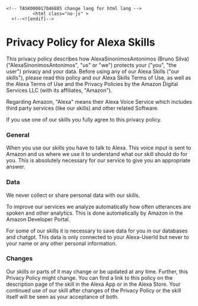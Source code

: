 <!DOCTYPE html>
  <!--[if IEMobile 7]><html class="no-js ie iem7" lang="it" dir="ltr"><![endif]-->
  <!--[if lte IE 6]><html class="no-js ie lt-ie9 lt-ie8 lt-ie7" lang="it" dir="ltr"><![endif]-->
  <!--[if (IE 7)&(!IEMobile)]><html class="no-js ie lt-ie9 lt-ie8" lang="it" dir="ltr"><![endif]-->
  <!--[if IE 8]><html class="no-js ie lt-ie9" lang="it" dir="ltr"><![endif]-->
  <!--[if (gte IE 9)|(gt IEMobile 7)]><html class="no-js ie" lang="it" dir="ltr" prefix="og: http://ogp.me/ns# article: http://ogp.me/ns/article# book: http://ogp.me/ns/book# profile: http://ogp.me/ns/profile# video: http://ogp.me/ns/video# product: http://ogp.me/ns/product# content: http://purl.org/rss/1.0/modules/content/ dc: http://purl.org/dc/terms/ foaf: http://xmlns.com/foaf/0.1/ rdfs: http://www.w3.org/2000/01/rdf-schema# sioc: http://rdfs.org/sioc/ns# sioct: http://rdfs.org/sioc/types# skos: http://www.w3.org/2004/02/skos/core# xsd: http://www.w3.org/2001/XMLSchema# schema: http://schema.org/"><![endif]-->
  <!--[if !IE]><!-->
    <!-- TASK000017046885 change lang for html lang -->
    		  <html class="no-js" >
	  <!--<![endif]-->


<head>
  <title>Privacy Policy | Alexa</title>
<h1>Privacy Policy for Alexa Skills</h1>
</head>
<body
<p>
This privacy policy describes how AlexaSinonimosAntonimos (Bruno Silva) ("AlexaSinonimosAntonimos", "us" or "we") protects your ("you", "the user") privacy and your data. Before using any of our Alexa Skills ("our skills"), please read this policy and our Alexa Skills Terms of Use, as well as the Alexa Terms of Use and the Privacy Policies by the Amazon Digital Services LLC (with its affiliates, "Amazon").
</p>
<p>
Regarding Amazon, "Alexa" means their Alexa Voice Service which includes third party services (like our skills) and other related Software.
<p>
<p>
If you use one of our skills you fully agree to this privacy policy.
</p>

<h3>General</h3>
<p>
When you use our skills you have to talk to Alexa. This voice input is sent to Amazon and us where we use it to understand what our skill should do for you. This is absolutely necessary for our service to give you an appropriate answer.
</p>

<h3>Data</h3>
<p>We never collect or share personal data with our skills.</p>
<p>
To improve our services we analyze automatically how often utterances are spoken and other analytics. This is done automatically by Amazon in the Amazon Developer Portal.
</p>
<p>
For some of our skills it is necessary to save data for you in our databases and chatgpt. This data is only connected to your Alexa-UserId but never to your name or any other personal information.
</p>

<h3>Changes</h3>
<p>
Our skills or parts of it may change or be updated at any time. Further, this Privacy Policy might change. You can find a link to this policy on the description page of the skill in the Alexa App or in the Alexa Store. Your continued use of our skill after changes of the Privacy Policy or the skill itself will be seen as your acceptance of both.
</p>
</body>
</html>
